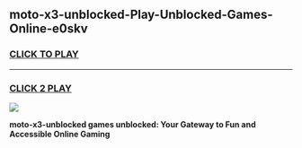 
## moto-x3-unblocked-Play-Unblocked-Games-Online-e0skv
<h3>
<a href="https://premium76.site?title=moto-x3-unblocked&ref=25A">CLICK TO PLAY</a></h3>
<hr>

<h3>
<a href="https://premium76.site?title=moto-x3-unblocked&ref=25A">CLICK 2 PLAY</a>
  
</h3>

<a href="https://premium76.site?title=moto-x3-unblocked&ref=25A"><img src="https://clearcache.store/games.png"></a>


**moto-x3-unblocked games unblocked: Your Gateway to Fun and Accessible Online Gaming**
